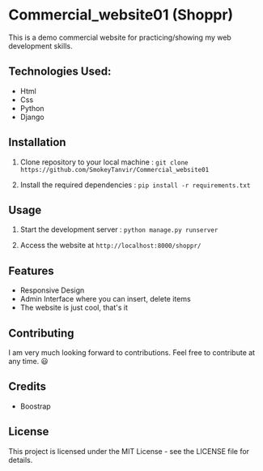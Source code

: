 # Commercial_website01 (Shoppr)

  This is a demo commercial website for practicing/showing my web development skills.

## Technologies Used: 

<ul>
  <li>Html</li>
  <li>Css</li>
  <li>Python</li>
  <li>Django</li>
</ul>

## Installation

1. Clone repository to your local machine :  ```git clone https://github.com/SmokeyTanvir/Commercial_website01```

2. Install the required dependencies :  ```pip install -r requirements.txt```

## Usage 

1. Start the development server : ```python manage.py runserver```

2. Access the website at `http://localhost:8000/shoppr/`

## Features  

<ul>
  <li>Responsive Design</li>
  <li>Admin Interface where you can insert, delete items</li>
  <li>The website is just cool, that's it</li>
</ul>

## Contributing

  I am very much looking forward to contributions. Feel free to contribute at any time. 😃

## Credits
<ul>
  <li>Boostrap</li>
</ul>

## License

  This project is licensed under the MIT License - see the LICENSE file for details.
